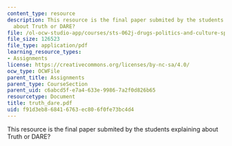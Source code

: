 ```yaml
---
content_type: resource
description: This resource is the final paper submited by the students explaining
  about Truth or DARE?
file: /ol-ocw-studio-app/courses/sts-062j-drugs-politics-and-culture-spring-2006/f91d3eb868416763ec806f0fe73bc4d4_truth_dare.pdf
file_size: 126523
file_type: application/pdf
learning_resource_types:
- Assignments
license: https://creativecommons.org/licenses/by-nc-sa/4.0/
ocw_type: OCWFile
parent_title: Assignments
parent_type: CourseSection
parent_uid: c6abcd5f-e7a4-633e-9986-7a2f0d826b65
resourcetype: Document
title: truth_dare.pdf
uid: f91d3eb8-6841-6763-ec80-6f0fe73bc4d4
---
```

This resource is the final paper submited by the students explaining about Truth or DARE?